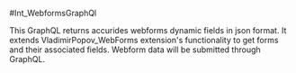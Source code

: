 #Int_WebformsGraphQl

This GraphQL returns accurides webforms dynamic fields in json format.
It extends VladimirPopov_WebForms extension's functionality to get forms and their associated fields.
Webform data will be submitted through GraphQL.

